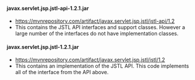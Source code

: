 #### javax.servlet.jsp.jstl-api-1.2.1.jar
- https://mvnrepository.com/artifact/javax.servlet.jsp.jstl/jstl-api/1.2
- This contains the JSTL API interfaces and support classes. However a large number of the interfaces do not have implementation classes.

#### javax.servlet.jsp.jstl-1.2.1.jar
- https://mvnrepository.com/artifact/javax.servlet.jsp.jstl/jstl/1.2
- This contains an implementation of the JSTL API. This code implements all of the interface from the API above.
